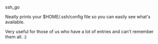ssh_go

Neatly prints your $HOME/.ssh/config file so you can easily see what's available.

Very useful for those of us who have a lot of entries and can't remember them all. :) 